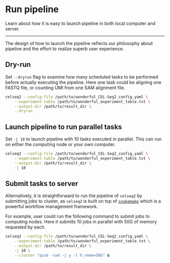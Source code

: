 # Run pipeline

Learn about how it is easy to launch pipeline in both local computer and server.

---

The design of how to launch the pipeline reflects our philosophy about pipeline
and the effort to realize superb user experience.

## Dry-run

Set `--dryrun` flag to examine how many scheduled tasks to be performed before
actually executing the pipeline. Here one task could be aligning one FASTQ file,
or counting UMI from one SAM alignment file.

``` bash
celseq2 --config-file /path/to/wonderful_CEL-Seq2_config.yaml \
    --experiment-table /path/to/wonderful_experiment_table.txt \
    --output-dir /path/to/result_dir \
    --dryrun
```

## Launch pipeline to run parallel tasks

Set `-j 10` to launch pipeline with 10 tasks executed in parallel. This can run
on either the computing node or your own computer.

``` bash
celseq2 --config-file /path/to/wonderful_CEL-Seq2_config.yaml \
    --experiment-table /path/to/wonderful_experiment_table.txt \
    --output-dir /path/to/result_dir \
    -j 10
```

## Submit tasks to server

Alternatively, it is straightforward to run the pipeline of `celseq2` by
submitting jobs to cluster, as `celseq2` is built on top of
[`snakemake`](https://bioconda.github.io/recipes/snakemake/README.html) which is
a powerful workflow management framework.

For example, user could run the following command to submit jobs to computing
nodes. Here it submits 10 jobs in parallel with 50G of memory requested by each.

``` bash
celseq2 --config-file /path/to/wonderful_CEL-Seq2_config.yaml \
    --experiment-table /path/to/wonderful_experiment_table.txt \
    --output-dir /path/to/result_dir \
    -j 10 \
    --cluster "qsub -cwd -j y -l h_vmem=50G" &
```
